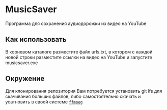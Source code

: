 # MusicSaver

Программа для сохранения аудиодорожки из видео на YouTube

## Как использовать

В корневом каталоге разместите файл urls.txt, в котором с каждой новой строки разместите ссылки на видео на YouTube и запустите musicsaver.exe

## Окружение

Для клонирования репозитория Вам потребуется установить git lfs для скачивания больших файлов, либо самостоятельно скачать и усатновить в своей системе [`ffmpeg`](https://ffmpeg.org/)
